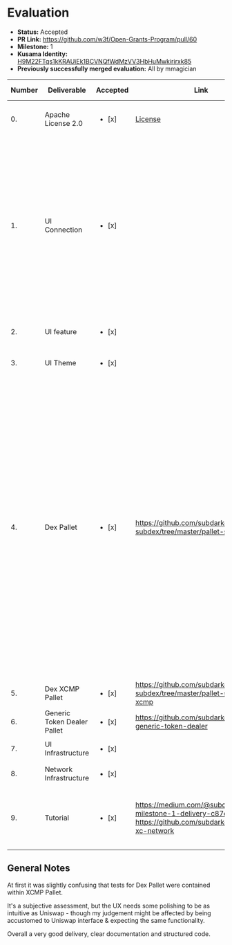 # Evaluation

* **Status:** Accepted
* **PR Link:** https://github.com/w3f/Open-Grants-Program/pull/60
* **Milestone:** 1
* **Kusama Identity:** [H9M22FTqs1kKRAUiEk1BCVNQfWdMzVV3HbHuMwkirirxk85](https://polkascan.io/pre/kusama/account/H9M22FTqs1kKRAUiEk1BCVNQfWdMzVV3HbHuMwkirirxk85)
* **Previously successfully merged evaluation:** All by mmagician

| Number | Deliverable | Accepted | Link | Evaluation Notes |
| ------------- | ------------- | ------------- | ------------- |------------- |
| 0. | Apache License 2.0 | <ul><li>[x] </li></ul> | [License](https://github.com/subdarkdex/pallet-subdex/blob/master/LICENSE)| Generated from Parity's template |
| 1. | UI Connection | <ul><li>[x] </li></ul> | | When the UI loads for the first time & you haven't yet granted Polkadot-JS access, after you authorize access you will need to clear the browser's local storage for that page in order for injected accounts to show.
| 2. | UI feature | <ul><li>[x] </li></ul> | | Slippage can be set between 0.1% - 1%
| 3. | UI Theme | <ul><li>[x] </li></ul> | | Two themes provided
| 4. | Dex Pallet | <ul><li>[x] </li></ul> | https://github.com/subdarkdex/pallet-subdex/tree/master/pallet-subdex | The codebase reused, adapted & improved from the [Hackusama work](https://github.com/subdarkdex/subdex-chain-hackusama/tree/master/pallets/dex-pallet): code cleaned and organised e.g. the `Exchange` struct better contained; checked math operations instead of plain +/-* ; tests added; function params made generic (at least the naming, since the types were already mostly generic) e.g. ksm_amount -> first_asset
| 5. | Dex XCMP Pallet | <ul><li>[x] </li></ul> | https://github.com/subdarkdex/pallet-subdex/tree/master/pallet-subdex-xcmp | Works as expected
| 6. | Generic Token Dealer Pallet | <ul><li>[x] </li></ul> | https://github.com/subdarkdex/pallet-generic-token-dealer | Works as expected
| 7. | UI Infrastructure | <ul><li>[x] </li></ul> | 
| 8. | Network Infrastructure | <ul><li>[x] </li></ul> | 
| 9. | Tutorial | <ul><li>[x] </li></ul> | https://medium.com/@subdex/subdex-milestone-1-delivery-c87ca9b6b159 ; https://github.com/subdarkdex/subdex-xc-network | Beginner-ish friendly Medium article, good tutorial in the network readme

## General Notes

At first it was slightly confusing that tests for Dex Pallet were contained within XCMP Pallet. 

It's a subjective assessment, but the UX needs some polishing to be as intuitive as Uniswap - though my judgement might be affected by being accustomed to Uniswap interface & expecting the same functionality.

Overall a very good delivery, clear documentation and structured code.
